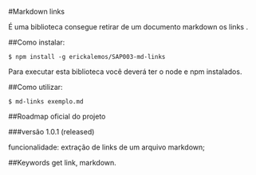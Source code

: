 #Markdown links

É uma biblioteca consegue retirar de um documento markdown os links .

##Como instalar:

```$ npm install -g erickalemos/SAP003-md-links```

Para executar esta biblioteca você deverá ter o node e npm instalados.

##Como utilizar:

```$ md-links exemplo.md```

##Roadmap oficial do projeto

###versão 1.0.1 (released)

funcionalidade: extração de links de um arquivo markdown;

##Keywords
get link, markdown.